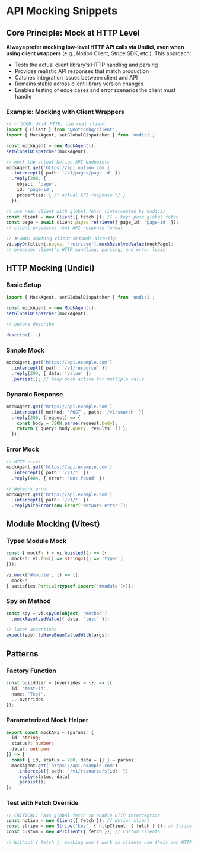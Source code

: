 # API Mocking Snippets

## Core Principle: Mock at HTTP Level

**Always prefer mocking low-level HTTP API calls via Undici, even when using client wrappers** (e.g., Notion Client, Stripe SDK, etc.). This approach:

- Tests the actual client library's HTTP handling and parsing
- Provides realistic API responses that match production
- Catches integration issues between client and API
- Remains stable across client library version changes
- Enables testing of edge cases and error scenarios the client must handle

### Example: Mocking with Client Wrappers

```ts
// ✅ GOOD: Mock HTTP, use real client
import { Client } from '@notionhq/client';
import { MockAgent, setGlobalDispatcher } from 'undici';

const mockAgent = new MockAgent();
setGlobalDispatcher(mockAgent);

// mock the actual Notion API endpoints
mockAgent.get('https://api.notion.com')
  .intercept({ path: '/v1/pages/page-id' })
  .reply(200, { 
    object: 'page',
    id: 'page-id',
    properties: { /* actual API response */ }
  });

// use real client with global fetch (intercepted by Undici)
const client = new Client({ fetch }); // ← key: pass global fetch
const page = await client.pages.retrieve({ page_id: 'page-id' });
// client processes real API response format
```

```ts
// ❌ BAD: mocking client methods directly
vi.spyOn(client.pages, 'retrieve').mockResolvedValue(mockPage);
// bypasses client's HTTP handling, parsing, and error logic
```

## HTTP Mocking (Undici)

### Basic Setup

```ts
import { MockAgent, setGlobalDispatcher } from 'undici';

const mockAgent = new MockAgent();
setGlobalDispatcher(mockAgent);

// before describe

describe(...)
```

### Simple Mock

```ts
mockAgent.get('https://api.example.com')
  .intercept({ path: '/v1/resource' })
  .reply(200, { data: 'value' })
  .persist(); // keep mock active for multiple calls
```

### Dynamic Response

```ts
mockAgent.get('https://api.example.com')
  .intercept({ method: 'POST', path: '/v1/search' })
  .reply(200, (request) => {
    const body = JSON.parse(request.body);
    return { query: body.query, results: [] };
  });
```

### Error Mock

```ts
// HTTP error
mockAgent.get('https://api.example.com')
  .intercept({ path: '/v1/*' })
  .reply(404, { error: 'Not found' });

// Network error
mockAgent.get('https://api.example.com')
  .intercept({ path: '/v1/*' })
  .replyWithError(new Error('Network error'));
```

## Module Mocking (Vitest)

### Typed Module Mock

```ts
const { mockFn } = vi.hoisted(() => ({
  mockFn: vi.fn<() => string>(() => 'typed')
}));

vi.mock('#module', () => ({
  mockFn
} satisfies Partial<typeof import('#module')>));
```

### Spy on Method

```ts
const spy = vi.spyOn(object, 'method')
  .mockResolvedValue({ data: 'test' });

// later assertions
expect(spy).toHaveBeenCalledWith(args);
```

## Patterns

### Factory Function

```ts
const buildUser = (overrides = {}) => ({
  id: 'test-id',
  name: 'Test',
  ...overrides
});
```

### Parameterized Mock Helper

```ts
export const mockAPI = (params: {
  id: string;
  status?: number;
  data?: unknown;
}) => {
  const { id, status = 200, data = {} } = params;
  mockAgent.get('https://api.example.com')
    .intercept({ path: `/v1/resource/${id}` })
    .reply(status, data)
    .persist();
};
```

### Test with Fetch Override

```ts
// CRITICAL: Pass global fetch to enable HTTP interception
const notion = new Client({ fetch }); // Notion client
const stripe = new Stripe('key', { httpClient: { fetch } }); // Stripe client  
const custom = new APIClient({ fetch }); // Custom clients

// Without { fetch }, mocking won't work as clients use their own HTTP layer
```
